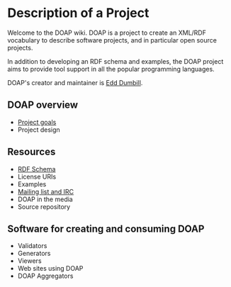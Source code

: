 # Description of a Project

Welcome to the DOAP wiki. DOAP is a project to create an XML/RDF vocabulary to describe software projects, and in particular open source projects.

In addition to developing an RDF schema and examples, the DOAP project aims to provide tool support in all the popular programming languages.

DOAP's creator and maintainer is [Edd Dumbill](http://eddology.com/).

## DOAP overview

* [Project goals](https://github.com/edumbill/doap/wiki/Project-goals)
* Project design

## Resources

* [RDF Schema](http://usefulinc.com/ns/doap#)
* License URIs
* Examples
* [Mailing list and IRC](https://github.com/edumbill/doap/wiki/Mailing-list-and-IRC)
* DOAP in the media
* Source repository

## Software for creating and consuming DOAP

* Validators
* Generators
* Viewers
* Web sites using DOAP
* DOAP Aggregators
